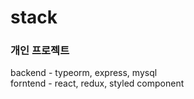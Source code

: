 # stack

### 개인 프로젝트

backend - typeorm, express, mysql <br/>
forntend - react, redux, styled component
